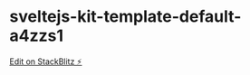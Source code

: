 # sveltejs-kit-template-default-a4zzs1

[Edit on StackBlitz ⚡️](https://stackblitz.com/edit/sveltejs-kit-template-default-a4zzs1)